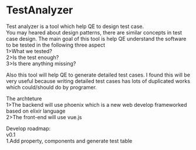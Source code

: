 # TestAnalyzer

Test analyzer is a tool which help QE to design test case.  
You may heared about design patterns, there are similar concepts in test case design. The main goal of this tool is help QE understand the software to be tested in the following three aspect  
1>What we tested?  
2>Is the test enough?  
3>Is there anything missing?  

Also this tool will help QE to generate detailed test cases. I found this will be very useful because writing detailed test cases has lots of duplicated works which could/should do by programer.  

The archteture  
1>The backend will use phoenix which is a new web develop frameworked based on elixir language  
2>The front-end will use vue.js  

Develop roadmap:  
v0.1  
1.Add property, components and generate test table  

